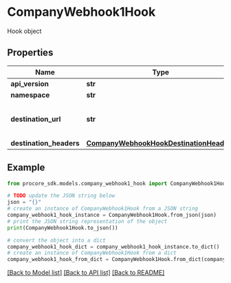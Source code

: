 # CompanyWebhook1Hook

Hook object

## Properties

Name | Type | Description | Notes
------------ | ------------- | ------------- | -------------
**api_version** | **str** | API Version | [optional] 
**namespace** | **str** | Namespace | [optional] 
**destination_url** | **str** | Notification Endpoint Destination URL | [optional] 
**destination_headers** | [**CompanyWebhookHookDestinationHeaders**](CompanyWebhookHookDestinationHeaders.md) |  | [optional] 

## Example

```python
from procore_sdk.models.company_webhook1_hook import CompanyWebhook1Hook

# TODO update the JSON string below
json = "{}"
# create an instance of CompanyWebhook1Hook from a JSON string
company_webhook1_hook_instance = CompanyWebhook1Hook.from_json(json)
# print the JSON string representation of the object
print(CompanyWebhook1Hook.to_json())

# convert the object into a dict
company_webhook1_hook_dict = company_webhook1_hook_instance.to_dict()
# create an instance of CompanyWebhook1Hook from a dict
company_webhook1_hook_from_dict = CompanyWebhook1Hook.from_dict(company_webhook1_hook_dict)
```
[[Back to Model list]](../README.md#documentation-for-models) [[Back to API list]](../README.md#documentation-for-api-endpoints) [[Back to README]](../README.md)


